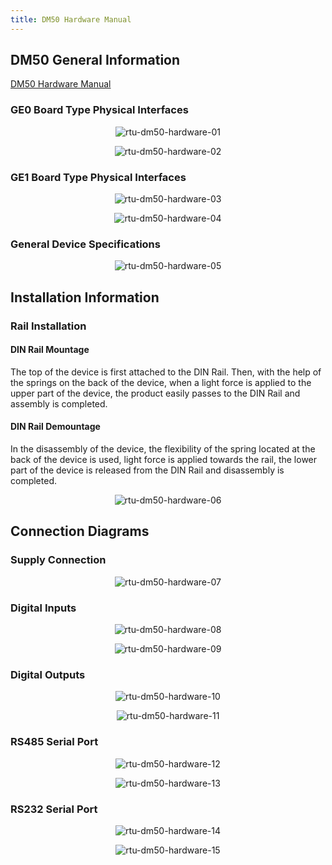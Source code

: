 ```yaml
---
title: DM50 Hardware Manual
---
```


## DM50 General Information

[DM50 Hardware Manual](https://www.mikrodev.com/wp-content/uploads/2022/09/MIKRODEV_HM_DM50_EN.pdf)

### GE0 Board Type Physical Interfaces

<center>

![rtu-dm50-hardware-01](/img/rtu-dm50-hardware-01.png)

</center>

<center>

![rtu-dm50-hardware-02](/img/rtu-dm50-hardware-02.png)

</center>

### GE1 Board Type Physical Interfaces

<center>

![rtu-dm50-hardware-03](/img/rtu-dm50-hardware-03.png)

</center>

<center>

![rtu-dm50-hardware-04](/img/rtu-dm50-hardware-04.png)

</center>

### General Device Specifications

<center>

![rtu-dm50-hardware-05](/img/rtu-dm50-hardware-05.png)

</center>

## Installation Information

### Rail Installation

#### DIN Rail Mountage

The top of the device is first attached to the DIN Rail. Then, with the help of the springs on the back of the device, when a light force is applied to the upper part of the device, the product easily passes to the DIN Rail and assembly is completed.

#### DIN Rail Demountage

In the disassembly of the device, the flexibility of the spring located at the back of the device is used, light force is applied towards the rail, the lower part of the device is released from the DIN Rail and disassembly is completed.

<center>

![rtu-dm50-hardware-06](/img/rtu-dm50-hardware-06.png)

</center>

## Connection Diagrams

### Supply Connection

<center>

![rtu-dm50-hardware-07](/img/rtu-dm50-hardware-07.png)

</center>

### Digital Inputs

<center>

![rtu-dm50-hardware-08](/img/rtu-dm50-hardware-08.png)

</center>

<center>

![rtu-dm50-hardware-09](/img/rtu-dm50-hardware-09.png)

</center>

### Digital Outputs

<center>

![rtu-dm50-hardware-10](/img/rtu-dm50-hardware-10.png)

</center>

<center>

![rtu-dm50-hardware-11](/img/rtu-dm50-hardware-11.png)

</center>

### RS485 Serial Port

<center>

![rtu-dm50-hardware-12](/img/rtu-dm50-hardware-12.png)

</center>

<center>

![rtu-dm50-hardware-13](/img/rtu-dm50-hardware-13.png)

</center>

### RS232 Serial Port

<center>

![rtu-dm50-hardware-14](/img/rtu-dm50-hardware-14.png)

</center>

<center>

![rtu-dm50-hardware-15](/img/rtu-dm50-hardware-15.png)

</center>

